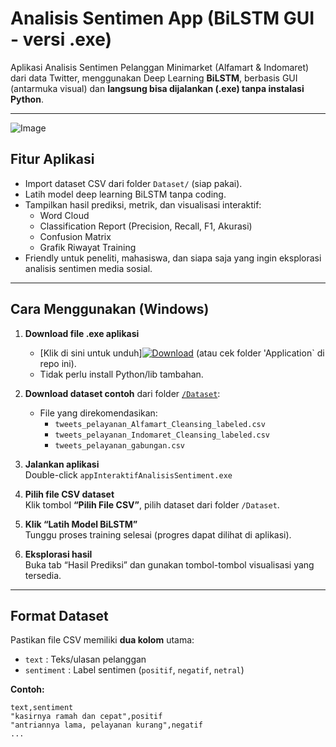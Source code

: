 # Analisis Sentimen App (BiLSTM GUI - versi .exe)

Aplikasi Analisis Sentimen Pelanggan Minimarket (Alfamart & Indomaret) dari data Twitter, menggunakan Deep Learning **BiLSTM**, berbasis GUI (antarmuka visual) dan **langsung bisa dijalankan (.exe) tanpa instalasi Python**.

---
![Image](https://github.com/user-attachments/assets/a2f9e448-cf1b-46a0-b054-0fb4f72bc030)

## Fitur Aplikasi

- Import dataset CSV dari folder `Dataset/` (siap pakai).
- Latih model deep learning BiLSTM tanpa coding.
- Tampilkan hasil prediksi, metrik, dan visualisasi interaktif:
  - Word Cloud
  - Classification Report (Precision, Recall, F1, Akurasi)
  - Confusion Matrix
  - Grafik Riwayat Training
- Friendly untuk peneliti, mahasiswa, dan siapa saja yang ingin eksplorasi analisis sentimen media sosial.

---

## Cara Menggunakan (Windows)

1. **Download file .exe aplikasi**
   - [Klik di sini untuk unduh][![Download](https://img.shields.io/badge/Download%20File%20Exe-Google%20Drive-blue?logo=google-drive)]([https://drive.google.com/file/d/1oEa-mEnayVHquJGav-HOYQ-oZAowvmnS/view?usp=sharing](https://drive.google.com/file/d/1i_uUr7ZvG6AFkPJu3k8LLv_nbPPVkwWD/view?usp=sharing)) (atau cek folder 'Application` di repo ini).
   - Tidak perlu install Python/lib tambahan.

2. **Download dataset contoh** dari folder [`/Dataset`](./Dataset):
   - File yang direkomendasikan:
     - `tweets_pelayanan_Alfamart_Cleansing_labeled.csv`
     - `tweets_pelayanan_Indomaret_Cleansing_labeled.csv`
     - `tweets_pelayanan_gabungan.csv`

3. **Jalankan aplikasi**  
   Double-click `appInteraktifAnalisisSentiment.exe`

4. **Pilih file CSV dataset**  
   Klik tombol **“Pilih File CSV”**, pilih dataset dari folder `/Dataset`.

5. **Klik “Latih Model BiLSTM”**  
   Tunggu proses training selesai (progres dapat dilihat di aplikasi).

6. **Eksplorasi hasil**  
   Buka tab “Hasil Prediksi” dan gunakan tombol-tombol visualisasi yang tersedia.

---

## Format Dataset

Pastikan file CSV memiliki **dua kolom** utama:  
- `text` : Teks/ulasan pelanggan  
- `sentiment` : Label sentimen (`positif`, `negatif`, `netral`)

**Contoh:**
```csv
text,sentiment
"kasirnya ramah dan cepat",positif
"antriannya lama, pelayanan kurang",negatif
...
